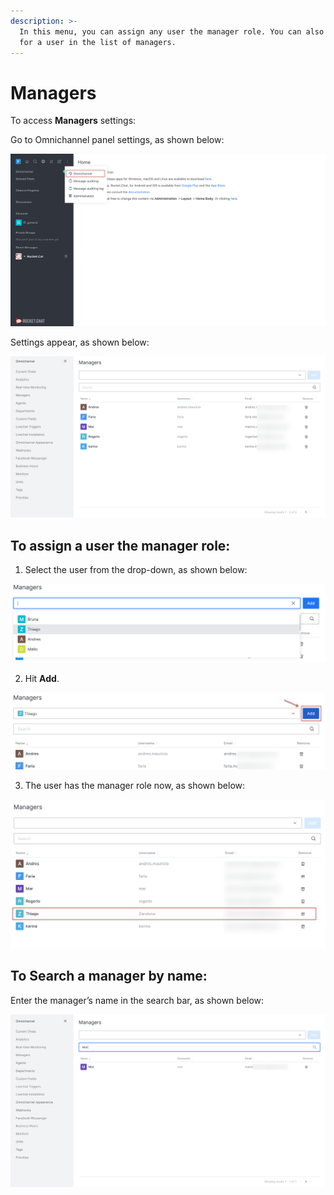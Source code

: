 ```yaml
---
description: >-
  In this menu, you can assign any user the manager role. You can also search
  for a user in the list of managers.
---
```


# Managers

To access **Managers** settings:

Go to Omnichannel panel settings, as shown below:

![](../../../.gitbook/assets/0%20%288%29%20%285%29%20%283%29.png)

Settings appear, as shown below:

![](../../../.gitbook/assets/image%20%2825%29.png)

## **To assign a user the manager role:**

1. Select the user from the drop-down, as shown below:

![](../../../.gitbook/assets/2%20%285%29.png)

2. Hit **Add**.

![](../../../.gitbook/assets/image%20%2826%29.png)

3. The user has the manager role now, as shown below:

![](../../../.gitbook/assets/image%20%2824%29.png)

## **To Search a manager by name:**

Enter the manager’s name in the search bar, as shown below:

![](../../../.gitbook/assets/image%20%2827%29.png)

